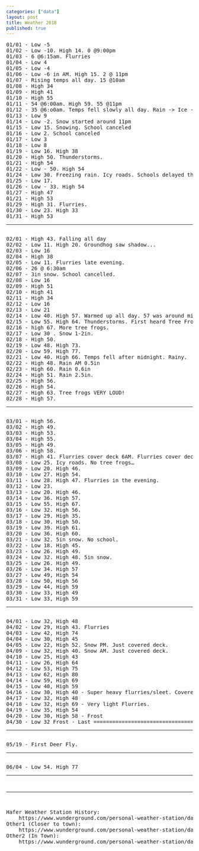 ```yaml
---
categories: ["data"]
layout: post
title: Weather 2018
published: true
---
```

<pre>
01/01 - Low -5
01/02 - Low -10. High 14. 0 @9:00pm
01/03 - 6 @6:15am. Flurries
01/04 - Low 4
01/05 - Low -4
01/06 - Low -6 in AM. High 15. 2 @ 11pm 
01/07 - Rising temps all day. 15 @10am 
01/08 - High 34 
01/09 - High 41 
01/10 - High 55 
01/11 - 54 @6:00am. High 59. 55 @11pm 
01/12 - 35 @6:o0am. Temps fell slowly all day. Rain -> Ice -> Snow. School canceled 
01/13 - Low 9 
01/14 - Low -2. Snow started around 11pm 
01/15 - Low 15. Snowing. School canceled 
01/16 - Low 2. School canceled 
01/17 - Low 3 
01/18 - Low 8 
01/19 - Low 16. High 38 
01/20 - High 50. Thunderstorms. 
01/21 - High 54 
01/22 - Low - 50. High 54 
01/24 - Low 30. Freezing rain. Icy roads. Schools delayed then closed (SR) 
01/25 - Low 17. 
01/26 - Low - 33. High 54 
01/27 - High 47 
01/21 - High 53 
01/29 - High 31. Flurries. 
01/30 - Low 23. High 33 
01/31 - High 53
<hr>
02/01 - High 43. Falling all day 
02/02 - Low 11. High 20. Groundhog saw shadow... 
02/03 - Low 16 
02/04 - High 38 
02/05 - Low 11. Flurries late evening. 
02/06 - 26 @ 6:30am 
02/07 - 3in snow. School cancelled. 
02/08 - Low 16 
02/09 - High 51 
02/10 - High 41 
02/11 - High 34 
02/12 - Low 16 
02/13 - Low 21 
02/14 - Low 40. High 57. Warmed up all day. 57 was around midnight. 
02/15 - Low 55. High 64. Thunderstorms. First heard Tree Frogs. AM ----------------------- 
02/16 - high 67. More tree frogs. 
02/17 - Low 30 . Snow 1-2in. 
02/18 - High 50. 
02/19 - Low 48. High 73. 
02/20 - Low 59. High 77. 
02/21 - Low 40. High 66. Temps fell after midnight. Rainy. 
02/22 - High 48. Rain AM 0.5in 
02/23 - High 60. Rain 0.6in 
02/24 - High 51. Rain 2.5in. 
02/25 - High 56.  
02/26 - High 54. 
02/27 - High 63. Tree frogs VERY LOUD! 
02/28 - High 57. 
<hr>
03/01 - High 56. 
03/02 - High 49. 
03/03 - High 53. 
03/04 - High 55. 
03/05 - High 49. 
03/06 - High 58. 
03/07 - High 41. Flurries cover deck 6AM. Flurries cover deck 10PM. Heard one tree frog. 
03/08 - Low 25. Icy roads. No tree frogs… 
03/09 - Low 20. High 46. 
03/10 - Low 27. High 54. 
03/11 - Low 28. High 47. Flurries in the evening. 
03/12 - Low 23. 
03/13 - Low 20. High 46. 
03/14 - Low 36. High 57. 
03/15 - Low 55. High 67. 
03/16 - Low 32. High 56. 
03/17 - Low 29. High 35. 
03/18 - Low 30. High 50. 
03/19 - Low 39. High 61. 
03/20 - Low 36. High 60. 
03/21 - Low 32. 5in snow. No school. 
03/22 - Low 18. High 45. 
03/23 - Low 26. High 49. 
03/24 - Low 32. High 48. 5in snow. 
03/25 - Low 26. High 49. 
03/26 - Low 34. High 57 
03/27 - Low 49, High 54 
03/28 - Low 50, High 56 
03/29 - Low 44, High 59 
03/30 - Low 33, High 49 
03/31 - Low 33, High 59 
<hr>
04/01 - Low 32, High 48 
04/02 - Low 29, High 43. Flurries 
04/03 - Low 42, High 74 
04/04 - Low 30, High 45 
04/05 - Low 22, High 52. Snow PM. Just covered deck. 
04/09 - Low 32, High 40. Snow AM. Just covered deck. 
04/10 - Low 25, High 43 
04/11 - Low 26, High 64 
04/12 - Low 53, High 75 
04/13 - Low 62, High 80 
04/14 - Low 59, High 69 
04/15 - Low 40, High 59 
04/16 - Low 30, High 40 - Super heavy flurries/sleet. Covered deck but melted quickly 
04/17 - Low 32, High 48 
04/18 - Low 32, High 69 - Very light Flurries. 
04/19 - Low 35, High 54 
04/20 - Low 30, High 58 - Frost 
04/30 - Low 32 Frost - Last ========================================== 
<hr>
05/19 - First Deer Fly.
<hr>
06/04 - Low 54. High 77
<hr>
<hr>

Hafer Weather Station History: 
    https://www.wunderground.com/personal-weather-station/dashboard?ID=KINHUNTE5#history/s20180221/e20180221/mdaily 
Other1 (Closer to town): 
    https://www.wunderground.com/personal-weather-station/dashboard?ID=KINBATES2 
Other2 (In Town): 
    https://www.wunderground.com/personal-weather-station/dashboard?ID=KINBATES5 
